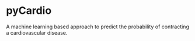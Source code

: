 # pyCardio
A machine learning based approach to predict the probability of contracting a cardiovascular disease. 
